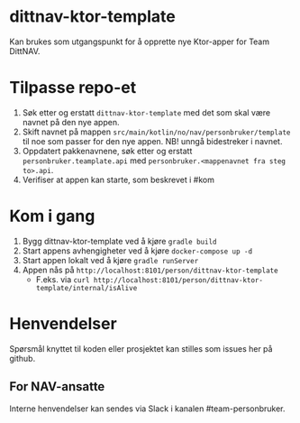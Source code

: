 # dittnav-ktor-template

Kan brukes som utgangspunkt for å opprette nye Ktor-apper for Team DittNAV.

# Tilpasse repo-et
1. Søk etter og erstatt `dittnav-ktor-template` med det som skal være navnet på den nye appen.
2. Skift navnet på mappen `src/main/kotlin/no/nav/personbruker/template` til noe som passer for den nye appen. NB! unngå bidestreker i navnet.
3. Oppdatert pakkenavnene, søk etter og erstatt `personbruker.teamplate.api` med `personbruker.<mappenavnet fra steg to>.api`.
4. Verifiser at appen kan starte, som beskrevet i #kom

# Kom i gang
1. Bygg dittnav-ktor-template ved å kjøre `gradle build`
1. Start appens avhengigheter ved å kjøre `docker-compose up -d`
1. Start appen lokalt ved å kjøre `gradle runServer`
1. Appen nås på `http://localhost:8101/person/dittnav-ktor-template`
   * F.eks. via `curl http://localhost:8101/person/dittnav-ktor-template/internal/isAlive`

# Henvendelser

Spørsmål knyttet til koden eller prosjektet kan stilles som issues her på github.

## For NAV-ansatte

Interne henvendelser kan sendes via Slack i kanalen #team-personbruker.
